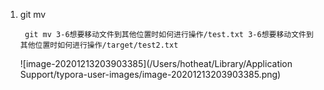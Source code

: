 1. git mv

   ```shell
    git mv 3-6想要移动文件到其他位置时如何进行操作/test.txt 3-6想要移动文件到其他位置时如何进行操作/target/test2.txt
   ```

   ![image-20201213203903385](/Users/hotheat/Library/Application Support/typora-user-images/image-20201213203903385.png)

   